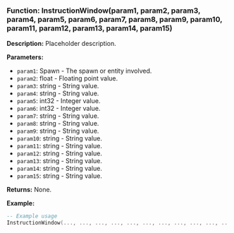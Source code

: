 ### Function: InstructionWindow(param1, param2, param3, param4, param5, param6, param7, param8, param9, param10, param11, param12, param13, param14, param15)

**Description:**
Placeholder description.

**Parameters:**
- `param1`: Spawn - The spawn or entity involved.
- `param2`: float - Floating point value.
- `param3`: string - String value.
- `param4`: string - String value.
- `param5`: int32 - Integer value.
- `param6`: int32 - Integer value.
- `param7`: string - String value.
- `param8`: string - String value.
- `param9`: string - String value.
- `param10`: string - String value.
- `param11`: string - String value.
- `param12`: string - String value.
- `param13`: string - String value.
- `param14`: string - String value.
- `param15`: string - String value.

**Returns:** None.

**Example:**

```lua
-- Example usage
InstructionWindow(..., ..., ..., ..., ..., ..., ..., ..., ..., ..., ..., ..., ..., ..., ...)
```
